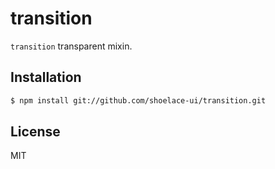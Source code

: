 # transition

`transition` transparent mixin.

## Installation

```sh
$ npm install git://github.com/shoelace-ui/transition.git
```

## License

MIT
